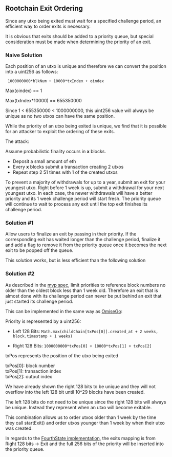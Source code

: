 ## Rootchain Exit Ordering

Since any utxo being exited must wait for a specified challenge period, an efficient way to order exits is necessary.

It is obvious that exits should be added to a priority queue, but special consideration must be made when determining the priority of an exit.

### Naive Solution
Each position of an utxo is unique and therefore we can convert the position into a uint256 as follows:

` 1000000000*blkNum + 10000*txIndex + oindex`

Max(oindex) == 1

Max(txIndex*10000) == 655350000 

Since 1 < 655350000 < 1000000000, this uint256 value will always be unique as no two utxos can have the same position.

While the priority of an utxo being exited is unique, we find that it is possible for an attacker to exploit the ordering of these exits. 

The attack:

Assume probabilistic finality occurs in **x** blocks.

- Deposit a small amount of eth
- Every **x** blocks submit a transaction creating 2 utxos
- Repeat step 2 51 times with 1 of the created utxos

To prevent a majority of withdrawals for up to a year, submit an exit for your youngest utxo. Right before 1 week is up, submit a withdrawal for your next youngest utxo. In each case, the newer withdrawals will have a better priority and its 1 week challenge period will start fresh. The priority queue will continue to wait to process any exit until the top exit finishes its challenge period. 

### Solution \#1

Allow users to finalize an exit by passing in their priority. If the corresponding exit has waited longer than the challenge period, finalize it and add a flag to remove it from the priority queue once it becomes the next exit to be popped off the queue.

This solution works, but is less efficient than the following solution

### Solution \#2

As described in the [mvp spec](https://ethresear.ch/t/minimal-viable-plasma/426),  limit priorities to reference block numbers no older than the oldest block less than 1 week old. Therefore an exit that is almost done with its challenge period can never be put behind an exit that just started its challenge period.

This can be implemented in the same way as [OmiseGo](https://github.com/omisego/plasma-mvp/blob/master/plasma/root_chain/contracts/RootChain/RootChain.sol):

Priority is represented by a uint256:

- Left 128 Bits: `Math.max(childChain[txPos[0]].created_at + 2 weeks, block.timestamp + 1 weeks)`

- Right 128 Bits: `1000000000*txPos[0] + 10000*txPos[1] + txPos[2]`

txPos represents the position of the utxo being exited

txPos[0]: block number  
txPos[1]: transaction index   
txPos[2]: output index  

We have already shown the right 128 bits to be unique and they will not overflow into the left 128 bit until 10^29 blocks have been created. 

The left 128 bits do not need to be unique since the right 128 bits will always be unique. Instead they represent when an utxo will become exitable. 

This combination allows us to order utxos older than 1 week by the time they call startExit() and order utxos younger than 1 week by when their utxo was created.

In regards to the [FourthState implementation](https://github.com/FourthState/plasma-mvp-rootchain), the exits mapping is from Right 128 bits -> Exit and the full 256 bits of the priority will be inserted into the priority queue. 
